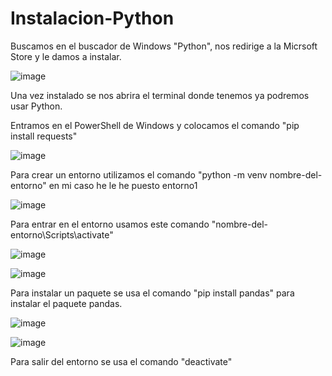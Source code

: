 # Instalacion-Python

Buscamos en el buscador de Windows "Python", nos redirige a la Micrsoft Store y le damos a instalar.

![image](https://github.com/JoanMoncho2002/Instalacion-Python/assets/92027740/196c0c03-55ac-44fe-b984-761626daae5e)

Una vez instalado se nos abrira el terminal donde tenemos ya podremos usar Python.


Entramos en el PowerShell de Windows y colocamos el comando "pip install requests"

![image](https://github.com/JoanMoncho2002/Instalacion-Python/assets/92027740/83d3570e-3b07-4fe7-8941-9e522e16178c)

Para crear un entorno utilizamos el comando "python -m venv nombre-del-entorno" en mi caso he le he puesto entorno1

![image](https://github.com/JoanMoncho2002/Instalacion-Python/assets/92027740/674030d4-4787-4710-998b-7a6e2383d1af)

Para entrar en el entorno usamos este comando "nombre-del-entorno\Scripts\activate"

![image](https://github.com/JoanMoncho2002/IABD/assets/92027740/0fafdea1-06bd-40df-844d-745f13e2b65e)

![image](https://github.com/JoanMoncho2002/IABD/assets/92027740/2b9958c4-f5c1-425f-99fb-12c63bebccfb)

Para instalar un paquete se usa el comando "pip install pandas" para instalar el paquete pandas.

![image](https://github.com/JoanMoncho2002/IABD/assets/92027740/ff7af5b8-008a-4dff-82c5-a690969f70a0)

![image](https://github.com/JoanMoncho2002/IABD/assets/92027740/b4c5945a-8312-4109-a05b-74fec3f2fab7)

Para salir del entorno se usa el comando "deactivate"

